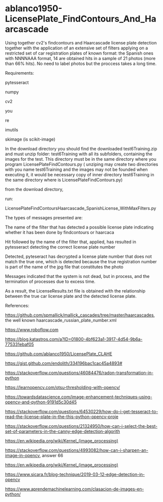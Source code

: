 # ablanco1950-LicensePlate_FindContours_And_Haarcascade
Using together cv2's findcontours and Haarcascade license plate detection together with the application of an extensive set of filters
applying on a restricted set of car registration plates of known format: the Spanish ones with NNNNAAA format, 14 are obtained
 hits in a sample of 21 photos (more than 66% hits). No need to label photos but the proccess takes a long  time.

Requirements:

pytesseract

numpy

cv2

you

re

imutils

skimage (is scikit-image)

In the download directory you should find the downloaded test6Training.zip and must unzip folder: test6Training with all its subfolders, containing the images for the test. This directory must be in the same directory where you program LicensePlateFindContours.py ( unziping may create two directories with you name test6Training and the images may not be founded when executing it, it would be necessary copy of inner directory test6Training in the same directory where is LicensePlateFindContours.py)

from the download directory,

 run:

LicensePlateFindContoursHaarcascade_SpanishLicense_WithMaxFilters.py

The types of messages presented are:

The name of the filter that has detected a possible license plate indicating whether it has been done by findcontours or haarcaca

Hit followed by the name of the filter that, applied, has resulted in pytesseract detecting the correct license plate number

Detected, pyteseract has decrypted a license plate number that does not match the true one, which is detected because
 the true registration number is part of the name of the jpg file that constitutes the photo
 
Messages indicated that the system is not dead, but in process, and the termination of processes due to excess time.

As a result, the LicenseResults.txt file is obtained with the relationship between the true car license plate and the detected license plate.

References:

https://github.com/spmallick/mallick_cascades/tree/master/haarcascades, the well known haarcascade_russian_plate_number.xml

https://www.roboflow.com

https://blog.katastros.com/a?ID=01800-4bf623a1-3917-4d54-9b6a-775331ebaf05

https://github.com/ablanco1950/LicensePlate_CLAHE

https://gist.github.com/endolith/334196bac1cac45a4893#

https://stackoverflow.com/questions/46084476/radon-transformation-in-python

https://learnopencv.com/otsu-thresholding-with-opencv/

https://towardsdatascience.com/image-enhancement-techniques-using-opencv-and-python-9191d5c30d45

https://stackoverflow.com/questions/64530229/how-do-i-get-tesseract-to-read-the-license-plate-in-the-this-python-opencv-proje

https://stackoverflow.com/questions/21324950/how-can-i-select-the-best-set-of-parameters-in-the-canny-edge-detection-algorith

https://en.wikipedia.org/wiki/Kernel_(image_processing)

https://stackoverflow.com/questions/4993082/how-can-i-sharpen-an-image-in-opencv, answer 66

https://en.wikipedia.org/wiki/Kernel_(image_processing)

https://www.sicara.fr/blog-technique/2019-03-12-edge-detection-in-opencv

https://www.aprendemachinelearning.com/clasacion-de-images-en-python/
